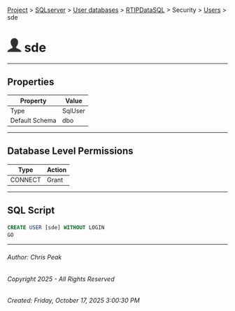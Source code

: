 #### 

[Project](../../../../../index.md) > [SQLserver](../../../../index.md) > [User databases](../../../index.md) > [RTIPDataSQL](../../index.md) > Security > [Users](Users.md) > sde

# ![Users](../../../../../Images/User32.png) sde

---

## <a name="#properties"></a>Properties

| Property | Value |
|---|---|
| Type | SqlUser |
| Default Schema | dbo |


---

## <a name="#databaselevelpermissions"></a>Database Level Permissions

| Type | Action |
|---|---|
| CONNECT | Grant |


---

## <a name="#sqlscript"></a>SQL Script

```sql
CREATE USER [sde] WITHOUT LOGIN
GO

```


---

###### Author:  Chris Peak

###### Copyright 2025 - All Rights Reserved

###### Created: Friday, October 17, 2025 3:00:30 PM

